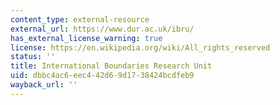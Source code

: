 ```yaml
---
content_type: external-resource
external_url: https://www.dur.ac.uk/ibru/
has_external_license_warning: true
license: https://en.wikipedia.org/wiki/All_rights_reserved
status: ''
title: International Boundaries Research Unit
uid: dbbc4ac6-eec4-42d6-9d17-38424bcdfeb9
wayback_url: ''
---
```


